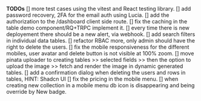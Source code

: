 **TODOs**
[] more test cases using the vitest and React testing library.
[] add password recovery, 2FA for the email auth using Lucia.
[] add the authorization to the /dashboard client side route.
[] fix the caching in the table demo component/RQ+TRPC implement it.
[] every time there is new deployement there should be a new alert, via webhook.
[] add search filters in individual data tables.
[] refactor RBAC more, only admin should have the right to delete the users.
[] fix the mobile responsiveness for the different mobiles, user avatar and delete button is not visible at 100% zoom.
[] move pinata uploader to creating tables >> selected fields >> then the option to upload the image >> fetch and render the image in dynamic generated tables.
[] add a confirmation dialog when deleting the users and rows in tables, HINT: Shadcn UI 
[] fix the pricing in the mobile menu.
[] when creating new collection in a mobile menu db icon is disappearing and being override by New badge.